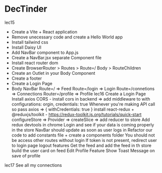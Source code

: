 # DecTinder
lec15
- Create a Vite + React application
- Remove unecessary code and create a Hello World app
- Install tailwind css
- Install Daisy UI
- Add NavBar component to App.js
- Create a NavBar.jsx separate Component file
- Install react router dom
- Create BrowserRouter > Routes > Route=/ Body > RouteChildren
- Create an Outlet in your Body Component
- Create a footer
- Create a Login Page
- Body NavBar Route=/ => Feed Route=/login => Login Route=/connetions => Connections Router=/profile => Profile
lec16
Create a Login Page
Install axios
CORS - install cors in backend => add middleware to with configurations: orgin, credentials: true
Whenever you're making API call so pass axios => { withCredentials: true }
install react-redux + @reduxjs/toolkit - https://redux-toolkit.js.org/tutorials/quick-start
configureStore => Provider => createSlice => add reducer to store
Add redux devtools in chrome
Login and see if your data is coming properly in the store
NavBar should update as soon as user logs in
Refactor our code to add constants file + create a components folder
You should not be access other routes without login
If token is not present, redirect user to login page
logout features
Get the feed and add the feed in th store
build the user card on feed
Edit Profile Feature
Show Toast Message on save of profile

lec17
See all my connections


